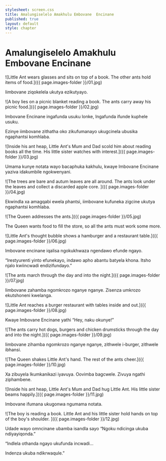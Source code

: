 ```yaml
---
stylesheet: screen.css
title: Amalungiselelo Amakhulu Embovane  Encinane
published: true
layout: default
style: chapter
---
```


# Amalungiselelo Amakhulu Embovane Encinane

![Little Ant wears glasses and sits on top of a book. The other ants hold items of food.]({{ page.images-folder }}/01.jpg)

Iimbovane ziqokelela ukutya ezikutyayo.

![A boy lies on a picnic blanket reading a book. The ants carry away his picnic food.]({{ page.images-folder }}/02.jpg)

Imbovane Encinane ingafunda usuku lonke, Ingafunda ifunde kuphele usuku.

Ezinye iimbovane zithatha oko zikufumanayo ukugcinela ubusika ngaphantsi komhlaba.

![Inside his ant heap, Little Ant's Mum and Dad scold him about reading books all the time. His little sister watches with interest.]({{ page.images-folder }}/03.jpg)

Umama kunye notata wayo bacaphuka kakhulu, kwaye Imbovane Encinane yaziva idakumbile ngokwenyani.

![The trees are bare and autum leaves are all around. The ants look under the leaves and collect a discarded apple core. ]({{ page.images-folder }}/04.jpg)

Ekwindla xa amagqabi ewela phantsi, iimbovane kufuneka zigcine ukutya ngaphantsi komhlaba.

![The Queen addresses the ants.]({{ page.images-folder }}/05.jpg)

The Queen wants food to fill the store, so all the ants must work some more.

![Little Ant's thought bubble shows a hamburger and a restaurant table.]({{ page.images-folder }}/06.jpg)

Imbovane encinane iqalisa ngokukhwaza ngendawo efunde ngayo.

“Irestyurenti yinto efunekayo, indawo apho abantu batyela khona. Itsho njalo kwiincwadi endizifundayo.”

![The ants march through the day and into the night.]({{ page.images-folder }}/07.jpg)

Iimbovane zahamba ngomkrozo nganye nganye. Zisenza umkrozo ekutshoneni kwelanga.

![Little Ant reaches a burger restaurant with tables inside and out.]({{ page.images-folder }}/08.jpg)

Kwaye Imbovane Encinane yathi “Hey, naku okunye!”

![The ants carry hot dogs, burgers and chicken drumsticks through the day and into the night.]({{ page.images-folder }}/09.jpg)

Iimbovane zihamba ngomkrozo nganye nganye, zithwele i-burger, zithwele ibhansi.

![The Queen shakes Little Ant's hand. The rest of the ants cheer.]({{ page.images-folder }}/10.jpg)

Xa zibuyela Ikumkanikazi iyavuya. Oovimba bagcwele. Zivuya ngathi ziphambene.

![Inside his ant heap, Little Ant's Mum and Dad hug Little Ant. His little sister beams happily.]({{ page.images-folder }}/11.jpg)

Imbovane ifumana ukugonwa ngumama notata.

![The boy is reading a book. Little Ant and his little sister hold hands on top of the boy's shoulder. ]({{ page.images-folder }}/12.jpg)

Udade wayo omncinane ubamba isandla sayo “Ngoku ndicinga ukuba ndiyayiqonda.”

“Indlela othanda ngayo ukufunda incwadi...

Indenza ukuba ndikrwaqule.”